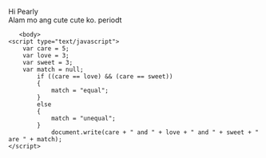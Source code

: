 Hi Pearly <br>
Alam mo ang cute cute ko. periodt

    
       <body>
    <script type="text/javascript">
        var care = 5;
        var love = 3;
        var sweet = 3;
        var match = null;
            if ((care == love) && (care == sweet))
            {
                match = "equal";
            }
            else
            {
                match = "unequal";
            }
                document.write(care + " and " + love + " and " + sweet + " are " + match);
    </script>
</body>
